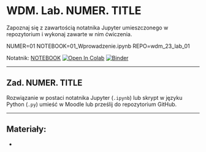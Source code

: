 # WDM. Lab. NUMER. TITLE

Zapoznaj się z zawartością notatnika Jupyter umieszczonego w repozytorium  i wykonaj zawarte w nim ćwiczenia.

NUMER=01
NOTEBOOK=01_Wprowadzenie.ipynb
REPO=wdm_23_lab_01

Notatnik: [NOTEBOOK](https://github.com/IS-UMK/REPO/blob/master/NOTEBOOK)
[![Open In Colab](https://colab.research.google.com/assets/colab-badge.svg)](https://colab.research.google.com/github/IS-UMK/REPO/blob/master/NOTEBOOK) [![Binder](https://mybinder.org/badge_logo.svg)](https://mybinder.org/v2/gh/IS-UMK/REPO/master?filepath=NOTEBOOK)

---

## Zad. NUMER. TITLE


Rozwiązanie w postaci notatnika Jupyter (``.ipynb``) lub skrypt w języku Python (``.py``) umieść w Moodle lub prześlij do repozytorium GitHub.

---
## Materiały:

* 

